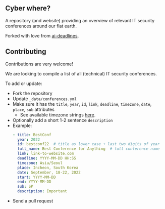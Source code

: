 ## Cyber where?

A repository (and website) providing an overview of relevant IT security conferences around our flat earth.

Forked with love from [ai-deadlines](https://github.com/paperswithcode/ai-deadlines).

## Contributing

Contributions are very welcome!

We are looking to compile a list of all (technical) IT security conferences.

To add or update:
- Fork the repository
- Update `_data/conferences.yml`
- Make sure it has the `title`, `year`, `id`, `link`, `deadline`, `timezone`, `date`, `place`, `sub` attributes
    + See available timezone strings [here](https://momentjs.com/timezone/).
- Optionally add a short 1-2 sentence `description`
- Example:
    ```yaml
    - title: BestConf
      year: 2022
      id: bestconf22  # title as lower case + last two digits of year
      full_name: Best Conference for Anything  # full conference name
      link: link-to-website.com
      deadline: YYYY-MM-DD HH:SS
      timezone: Asia/Seoul
      place: Incheon, South Korea
      date: September, 18-22, 2022
      start: YYYY-MM-DD
      end: YYYY-MM-DD
      sub: SP
      description: Important
    ```
- Send a pull request

